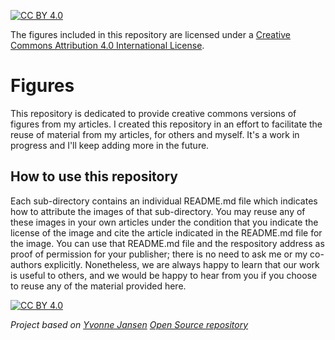 [![CC BY 4.0][cc-by-shield]][cc-by]

The figures included in this repository are licensed under a
[Creative Commons Attribution 4.0 International License][cc-by].


[cc-by]: http://creativecommons.org/licenses/by/4.0/
[cc-by-image]: https://i.creativecommons.org/l/by/4.0/88x31.png
[cc-by-shield]: https://img.shields.io/badge/License-CC%20BY%204.0-lightgrey.svg

# Figures
This repository is dedicated to provide creative commons versions of figures from my articles. I created this repository in an effort to facilitate the reuse of material from my articles, for others and myself. It's a work in progress and I'll keep adding more in the future.

## How to use this repository
Each sub-directory contains an individual README.md file which indicates how to attribute the images of that sub-directory. You may reuse any of these images in your own articles under the condition that you indicate the license of the image and cite the article indicated in the README.md file for the image. You can use that README.md file and the respository address as proof of permission for your publisher; there is no need to ask me or my co-authors explicitly. Nonetheless, we are always happy to learn that our work is useful to others, and we would be happy to hear from you if you choose to reuse any of the material provided here.

[![CC BY 4.0][cc-by-image]][cc-by]

_Project based on [Yvonne Jansen](http://yvonnejansen.me/) [Open Source repository](https://github.com/yvonnejansen/Figures/tree/main)_
